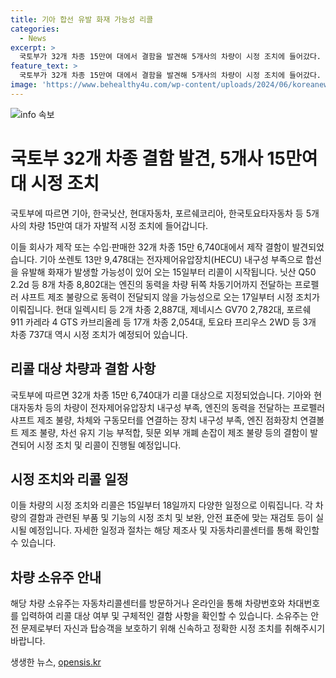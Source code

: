 ```yaml
---
title: 기아 합선 유발 화재 가능성 리콜
categories:
  - News
excerpt: >
  국토부가 32개 차종 15만여 대에서 결함을 발견해 5개사의 차량이 시정 조치에 들어갔다. 기아 쏘렌토를 포함한 13만9,478대는 화재 가능성이 있는 전자제어유압장치 결함으로 15일부터 리콜, 한국닛산의 Q50 8,802대는 동력 미전달 가능성으로 17일부터 시정 조치가 이뤄질 예정. 현대 일렉시티 등 2,887대는 차량 멈춤 가능성, 포르쉐 911 등 2,054대는 안전 부적합 등 다양한 결함이 확인되었다. 자세한 정보는 자동차리콜센터에서 확인할 수 있다. (출처: 국토교통부)
feature_text: >
  국토부가 32개 차종 15만여 대에서 결함을 발견해 5개사의 차량이 시정 조치에 들어갔다. 기아 쏘렌토를 포함한 13만9,478대는 화재 가능성이 있는 전자제어유압장치 결함으로 15일부터 리콜, 한국닛산의 Q50 8,802대는 동력 미전달 가능성으로 17일부터 시정 조치가 이뤄질 예정. 현대 일렉시티 등 2,887대는 차량 멈춤 가능성, 포르쉐 911 등 2,054대는 안전 부적합 등 다양한 결함이 확인되었다. 자세한 정보는 자동차리콜센터에서 확인할 수 있다. (출처: 국토교통부)
image: 'https://www.behealthy4u.com/wp-content/uploads/2024/06/koreanews.jpg'
---
```


<p><img src="https://www.behealthy4u.com/wp-content/uploads/2024/06/koreanews.jpg" alt="info 속보" /></p>

<h1 data-ke-size="size26">국토부 32개 차종 결함 발견, 5개사 15만여 대 시정 조치</h1>

<p data-ke-size="size16">국토부에 따르면 기아, 한국닛산, 현대자동차, 포르쉐코리아, 한국토요타자동차 등 5개사의 차량 15만여 대가 자발적 시정 조치에 들어갑니다.</p>

<p data-ke-size="size16">이들 회사가 제작 또는 수입·판매한 32개 차종 15만 6,740대에서 제작 결함이 발견되었습니다. 기아 쏘렌토 13만 9,478대는 전자제어유압장치(HECU) 내구성 부족으로 합선을 유발해 화재가 발생할 가능성이 있어 오는 15일부터 리콜이 시작됩니다. 닛산 Q50 2.2d 등 8개 차종 8,802대는 엔진의 동력을 차량 뒤쪽 차동기어까지 전달하는 프로펠러 샤프트 제조 불량으로 동력이 전달되지 않을 가능성으로 오는 17일부터 시정 조치가 이뤄집니다. 현대 일렉시티 등 2개 차종 2,887대, 제네시스 GV70 2,782대, 포르쉐 911 카레라 4 GTS 카브리올레 등 17개 차종 2,054대, 토요타 프리우스 2WD 등 3개 차종 737대 역시 시정 조치가 예정되어 있습니다.</p>

<h2 data-ke-size="size24">리콜 대상 차량과 결함 사항</h2>

<p data-ke-size="size16">국토부에 따르면 32개 차종 15만 6,740대가 리콜 대상으로 지정되었습니다. 기아와 현대자동차 등의 차량이 전자제어유압장치 내구성 부족, 엔진의 동력을 전달하는 프로펠러 샤프트 제조 불량, 차체와 구동모터를 연결하는 장치 내구성 부족, 엔진 점화장치 연결볼트 제조 불량, 차선 유지 기능 부적합, 뒷문 외부 개폐 손잡이 제조 불량 등의 결함이 발견되어 시정 조치 및 리콜이 진행될 예정입니다.</p>

<h2 data-ke-size="size24">시정 조치와 리콜 일정</h2>

<p data-ke-size="size16">이들 차량의 시정 조치와 리콜은 15일부터 18일까지 다양한 일정으로 이뤄집니다. 각 차량의 결함과 관련된 부품 및 기능의 시정 조치 및 보완, 안전 표준에 맞는 재검토 등이 실시될 예정입니다. 자세한 일정과 절차는 해당 제조사 및 자동차리콜센터를 통해 확인할 수 있습니다.</p>

<h2 data-ke-size="size24">차량 소유주 안내</h2>

<p data-ke-size="size16">해당 차량 소유주는 자동차리콜센터를 방문하거나 온라인을 통해 차량번호와 차대번호를 입력하여 리콜 대상 여부 및 구체적인 결함 사항을 확인할 수 있습니다. 소유주는 안전 문제로부터 자신과 탑승객을 보호하기 위해 신속하고 정확한 시정 조치를 취해주시기 바랍니다.</p>
생생한 뉴스, <a href="https://opensis.kr" rel="dofollow">opensis.kr</a>



